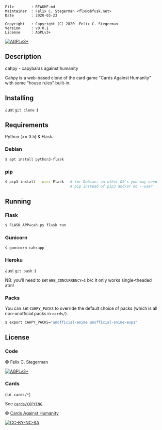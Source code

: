 <!-- {{{1 -->

    File        : README.md
    Maintainer  : Felix C. Stegerman <flx@obfusk.net>
    Date        : 2020-03-23

    Copyright   : Copyright (C) 2020  Felix C. Stegerman
    Version     : v0.0.1
    License     : AGPLv3+

<!-- }}}1 -->

<!-- TODO: badges -->

[![AGPLv3+](https://img.shields.io/badge/license-AGPLv3+-blue.svg)](https://www.gnu.org/licenses/agpl-3.0.html)

## Description

cahpy - capybaras against humanity

Cahpy is a web-based clone of the card game "Cards Against Humanity"
with some "house rules" built-in.

## Installing

Just `git clone` :)

## Requirements

Python (>= 3.5) & Flask.

### Debian

```bash
$ apt install python3-flask
```

### pip

```bash
$ pip3 install --user Flask   # for Debian; on other OS's you may need
                              # pip instead of pip3 and/or no --user
```

## Running

### Flask

```bash
$ FLASK_APP=cah.py flask run
```

### Gunicorn

```bash
$ gunicorn cah:app
```

### Heroku

Just `git push` :)

NB: you'll need to set `WEB_CONCURRENCY=1` b/c it only works
single-theaded atm!

### Packs

You can set `CAHPY_PACKS` to override the default choice of packs
(which is all non-unofficial packs in `cards/`).

```bash
$ export CAHPY_PACKS="unofficial-anime unofficial-anime-exp1"
```

## License

### Code

© Felix C. Stegerman

[![AGPLv3+](https://www.gnu.org/graphics/agplv3-155x51.png)](https://www.gnu.org/licenses/agpl-3.0.html)

### Cards

(i.e. `cards/*`)

See [`cards/COPYING`](cards/COPYING).

© [Cards Against Humanity](https://www.cardsagainsthumanity.com)

[![CC-BY-NC-SA](https://licensebuttons.net/l/by-nc-sa/2.0/88x31.png)](https://creativecommons.org/licenses/by-nc-sa/2.0/)

<!-- vim: set tw=70 sw=2 sts=2 et fdm=marker : -->
